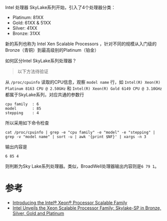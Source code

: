 Intel 处理器 SkyLake系列开始，引入了4个处理器分类：

 * Platinum: 81XX
 * Gold: 61XX & 51XX
 * Silver: 41XX
 * Bronze: 31XX

新的系列也称为 Intel Xen Scalable Processors ，针对不同的规模从入门级的 Bronze（青铜）到最高级别的Platinum（铂金）

如何区分Intel SkyLake系列处理器？

> 以下方法待验证

从 `/proc/cpuinfo` 读取的CPU信息，观察 `model name` 行，如 `Intel(R) Xeon(R) Platinum 8163 CPU @ 2.50GHz` 和 `Intel(R) Xeon(R) Gold 6149 CPU @ 3.10GHz` 都属于SkyLake系列，对应共通的参数行

```
cpu family	: 6
model		: 85
stepping	: 4
```

所以采用如下命令检查

```
cat /proc/cpuinfo | grep -e "cpu family" -e "model" -e "stepping" | grep -v "model name" | sort -u | awk '{print $NF}' | xargs -n 3
```

输出内容是

```
6 85 4
```

则判断为Sky Lake系列处理器。类似，BroadWell处理器输出内容则是`6 79 1`。

# 参考

* [Introducing the Intel® Xeon® Processor Scalable Family](https://www.siliconmechanics.com/i78151/intel-xeon-processor-scalable-family?gclid=CjwKCAjwtdbLBRALEiwAm8pA5SGsria2lE0NZ9PChO7BnSrqSWAi3Wlf_86bVhOjUcpH5uxaFnP-7hoCS4kQAvD_BwE)
* [Intel Unveils the Xeon Scalable Processor Family: Skylake-SP in Bronze, Silver, Gold and Platinum](http://www.anandtech.com/show/11332/intel-unveils-the-xeon-scalable-processor-family-skylakesp-in-bronze-silver-gold-and-platinum)